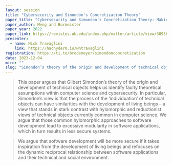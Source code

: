 ```yaml
---
layout: session
title: "Cybersecurity and Simondon's Concretization Theory"
paper_title: "Cybersecurity and Simondon's Concretization Theory: Making Software More Like a Living Organism"
paper_author: Meng and Burmeister
paper_year: 2022
paper_link: https://revistes.ub.edu/index.php/matter/article/view/38956
presenter:
  - name: Nick Travaglini
    link: https://hachyderm.io/@ntravaglini
registration: https://ti.to/bredemeyer/simondonconcretization
date: 2023-12-04
miro: ""
slug: "Simondon’s theory of the origin and development of technical objects helps us identify faulty theoretical assumptions within computer science and cybersecurity."
---
```


> This paper argues that Gilbert Simondon’s theory of the origin and development of technical objects helps us identify faulty theoretical assumptions within computer science and cybersecurity. In particular, Simondon’s view is that the process of the ‘individuation’ of technical objects can have similarities with the development of living beings – a view that stands in stark contrast with hylomorphic and reductionist views of technical objects currently common in computer science. We argue that those common hylomorphic approaches to software development lead to excessive modularity in software applications, which in turn results in less secure systems.

> We argue that software development will be more secure if it takes inspiration from the development of living beings and refocuses on the dynamic reciprocal relationship between software applications and their technical and social environment.
